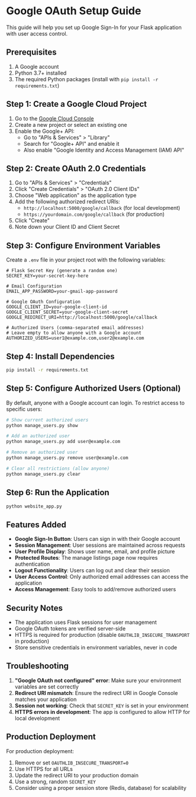 # Google OAuth Setup Guide

This guide will help you set up Google Sign-In for your Flask application with user access control.

## Prerequisites

1. A Google account
2. Python 3.7+ installed
3. The required Python packages (install with `pip install -r requirements.txt`)

## Step 1: Create a Google Cloud Project

1. Go to the [Google Cloud Console](https://console.cloud.google.com/)
2. Create a new project or select an existing one
3. Enable the Google+ API:
   - Go to "APIs & Services" > "Library"
   - Search for "Google+ API" and enable it
   - Also enable "Google Identity and Access Management (IAM) API"

## Step 2: Create OAuth 2.0 Credentials

1. Go to "APIs & Services" > "Credentials"
2. Click "Create Credentials" > "OAuth 2.0 Client IDs"
3. Choose "Web application" as the application type
4. Add the following authorized redirect URIs:
   - `http://localhost:5000/google/callback` (for local development)
   - `https://yourdomain.com/google/callback` (for production)
5. Click "Create"
6. Note down your Client ID and Client Secret

## Step 3: Configure Environment Variables

Create a `.env` file in your project root with the following variables:

```env
# Flask Secret Key (generate a random one)
SECRET_KEY=your-secret-key-here

# Email Configuration
EMAIL_APP_PASSWORD=your-gmail-app-password

# Google OAuth Configuration
GOOGLE_CLIENT_ID=your-google-client-id
GOOGLE_CLIENT_SECRET=your-google-client-secret
GOOGLE_REDIRECT_URI=http://localhost:5000/google/callback

# Authorized Users (comma-separated email addresses)
# Leave empty to allow anyone with a Google account
AUTHORIZED_USERS=user1@example.com,user2@example.com
```

## Step 4: Install Dependencies

```bash
pip install -r requirements.txt
```

## Step 5: Configure Authorized Users (Optional)

By default, anyone with a Google account can login. To restrict access to specific users:

```bash
# Show current authorized users
python manage_users.py show

# Add an authorized user
python manage_users.py add user@example.com

# Remove an authorized user
python manage_users.py remove user@example.com

# Clear all restrictions (allow anyone)
python manage_users.py clear
```

## Step 6: Run the Application

```bash
python website_app.py
```

## Features Added

- **Google Sign-In Button**: Users can sign in with their Google account
- **Session Management**: User sessions are maintained across requests
- **User Profile Display**: Shows user name, email, and profile picture
- **Protected Routes**: The manage listings page now requires authentication
- **Logout Functionality**: Users can log out and clear their session
- **User Access Control**: Only authorized email addresses can access the application
- **Access Management**: Easy tools to add/remove authorized users

## Security Notes

- The application uses Flask sessions for user management
- Google OAuth tokens are verified server-side
- HTTPS is required for production (disable `OAUTHLIB_INSECURE_TRANSPORT` in production)
- Store sensitive credentials in environment variables, never in code

## Troubleshooting

1. **"Google OAuth not configured" error**: Make sure your environment variables are set correctly
2. **Redirect URI mismatch**: Ensure the redirect URI in Google Console matches your application
3. **Session not working**: Check that `SECRET_KEY` is set in your environment
4. **HTTPS errors in development**: The app is configured to allow HTTP for local development

## Production Deployment

For production deployment:

1. Remove or set `OAUTHLIB_INSECURE_TRANSPORT=0`
2. Use HTTPS for all URLs
3. Update the redirect URI to your production domain
4. Use a strong, random `SECRET_KEY`
5. Consider using a proper session store (Redis, database) for scalability 